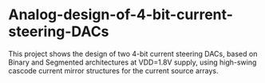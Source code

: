 # Analog-design-of-4-bit-current-steering-DACs
This project shows the design of two 4-bit current steering DACs, based on Binary and Segmented architectures at VDD=1.8V supply, using high-swing cascode current mirror structures for the current source arrays.

